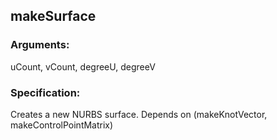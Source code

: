 ## makeSurface
### Arguments: 
uCount, vCount, degreeU, degreeV
### Specification: 
Creates a new NURBS surface. Depends on (makeKnotVector, makeControlPointMatrix)
